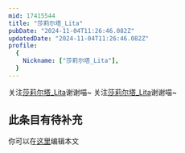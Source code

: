 ```yaml
---
mid: 17415544
title: "莎莉尔塔_Lita"
pubDate: "2024-11-04T11:26:46.082Z"
updatedDate: "2024-11-04T11:26:46.082Z"
profile:
  {
    Nickname: ["莎莉尔塔_Lita"],
  }
---
```


关注[莎莉尔塔_Lita](https://space.bilibili.com/17415544)谢谢喵~ 关注[莎莉尔塔_Lita](https://space.bilibili.com/17415544)谢谢喵~

## 此条目有待补充
你可以在[这里](https://github.com/Yuhanawa/VTuber.ICU-Content/edit/master/v/莎莉尔塔_Lita/index.md)编辑本文
